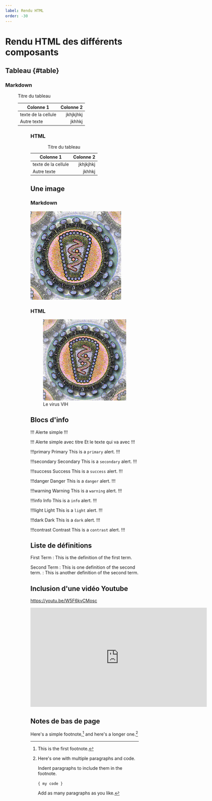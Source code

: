 ```yaml
---
label: Rendu HTML
order: -30
---
```


# Rendu HTML des différents composants

## Tableau {#table}

### Markdown 

<figure>
<figcaption class="caption">Titre du tableau</figcaption>


| Colonne 1           | Colonne 2 |
|---------------------|----------:|
| texte de la cellule | jkhjkjhkj |
| Autre texte         |    jkhhkj |


<figure>
  
### HTML

<table>
  <caption>Titre du tableau</caption>
  <thead><tr><th>Colonne 1</th><th style="text-align: right;">Colonne 2</th></tr></thead>
  <tbody><tr><td>texte de la cellule</td><td style="text-align: right;">jkhjkjhkj</td></tr><tr><td>Autre texte</td><td style="text-align: right;">jkhhkj</td></tr></tbody>
</table>

## Une image

### Markdown

![Le VIH](vih.jpg)

### HTML

<figure>
  <img src="vih.jpg" alt="Le VIH" />
  <figcaption>Le virus VIH</figcaption>
</figure>

## Blocs d'info

!!!
Alerte simple
!!!

!!! Alerte simple avec titre
Et le texte qui va avec
!!!


!!!primary Primary
This is a `primary` alert.
!!!

!!!secondary Secondary
This is a `secondary` alert.
!!!

!!!success Success
This is a `success` alert.
!!!

!!!danger Danger
This is a `danger` alert.
!!!

!!!warning Warning
This is a `warning` alert.
!!!

!!!info Info
This is a `info` alert.
!!!

!!!light Light
This is a `light` alert.
!!!

!!!dark Dark
This is a `dark` alert.
!!!

!!!contrast Contrast
This is a `contrast` alert.
!!!

## Liste de définitions

First Term
: This is the definition of the first term.

Second Term
: This is one definition of the second term.
: This is another definition of the second term.

## Inclusion d'une vidéo Youtube

https://youtu.be/W5F6kvCMosc

<iframe width="560" height="315" src="https://www.youtube.com/embed/W5F6kvCMosc" title="YouTube video player" frameborder="0" allow="accelerometer; autoplay; clipboard-write; encrypted-media; gyroscope; picture-in-picture" allowfullscreen></iframe>

## Notes de bas de page

Here's a simple footnote,[^1] and here's a longer one.[^bignote]

[^1]: This is the first footnote.

[^bignote]: Here's one with multiple paragraphs and code.

    Indent paragraphs to include them in the footnote.

    `{ my code }`

    Add as many paragraphs as you like.
